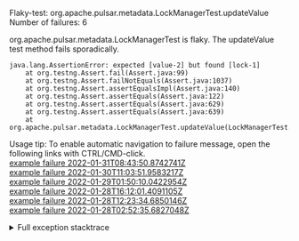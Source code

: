         
Flaky-test: org.apache.pulsar.metadata.LockManagerTest.updateValue
Number of failures: 6

org.apache.pulsar.metadata.LockManagerTest is flaky. The updateValue test method fails sporadically.

```
java.lang.AssertionError: expected [value-2] but found [lock-1]
	at org.testng.Assert.fail(Assert.java:99)
	at org.testng.Assert.failNotEquals(Assert.java:1037)
	at org.testng.Assert.assertEqualsImpl(Assert.java:140)
	at org.testng.Assert.assertEquals(Assert.java:122)
	at org.testng.Assert.assertEquals(Assert.java:629)
	at org.testng.Assert.assertEquals(Assert.java:639)
	at org.apache.pulsar.metadata.LockManagerTest.updateValue(LockManagerTest.java:152)
```

Usage tip: To enable automatic navigation to failure message, open the following links with CTRL/CMD-click.  
[example failure 2022-01-31T08:43:50.8742741Z](https://github.com/apache/pulsar/runs/5002911603?check_suite_focus=true?check_suite_focus=true#step:8:6996)  
[example failure 2022-01-30T11:03:51.9583217Z](https://github.com/apache/pulsar/runs/4996340534?check_suite_focus=true?check_suite_focus=true#step:8:1495)  
[example failure 2022-01-29T01:50:10.0422954Z](https://github.com/apache/pulsar/runs/4988529705?check_suite_focus=true?check_suite_focus=true#step:8:1497)  
[example failure 2022-01-28T16:12:01.4091105Z](https://github.com/apache/pulsar/runs/4983133951?check_suite_focus=true?check_suite_focus=true#step:8:1495)  
[example failure 2022-01-28T12:23:34.6850146Z](https://github.com/apache/pulsar/runs/4980334625?check_suite_focus=true?check_suite_focus=true#step:8:1495)  
[example failure 2022-01-28T02:52:35.6827048Z](https://github.com/apache/pulsar/runs/4975404880?check_suite_focus=true?check_suite_focus=true#step:8:10562)  


<details>
<summary>Full exception stacktrace</summary>
<code><pre>
java.lang.AssertionError: expected [value-2] but found [lock-1]
	at org.testng.Assert.fail(Assert.java:99)
	at org.testng.Assert.failNotEquals(Assert.java:1037)
	at org.testng.Assert.assertEqualsImpl(Assert.java:140)
	at org.testng.Assert.assertEquals(Assert.java:122)
	at org.testng.Assert.assertEquals(Assert.java:629)
	at org.testng.Assert.assertEquals(Assert.java:639)
	at org.apache.pulsar.metadata.LockManagerTest.updateValue(LockManagerTest.java:152)
	at java.base/jdk.internal.reflect.NativeMethodAccessorImpl.invoke0(Native Method)
	at java.base/jdk.internal.reflect.NativeMethodAccessorImpl.invoke(NativeMethodAccessorImpl.java:62)
	at java.base/jdk.internal.reflect.DelegatingMethodAccessorImpl.invoke(DelegatingMethodAccessorImpl.java:43)
	at java.base/java.lang.reflect.Method.invoke(Method.java:566)
	at org.testng.internal.MethodInvocationHelper.invokeMethod(MethodInvocationHelper.java:132)
	at org.testng.internal.InvokeMethodRunnable.runOne(InvokeMethodRunnable.java:45)
	at org.testng.internal.InvokeMethodRunnable.call(InvokeMethodRunnable.java:73)
	at org.testng.internal.InvokeMethodRunnable.call(InvokeMethodRunnable.java:11)
	at java.base/java.util.concurrent.FutureTask.run(FutureTask.java:264)
	at java.base/java.util.concurrent.ThreadPoolExecutor.runWorker(ThreadPoolExecutor.java:1128)
	at java.base/java.util.concurrent.ThreadPoolExecutor$Worker.run(ThreadPoolExecutor.java:628)
	at java.base/java.lang.Thread.run(Thread.java:829)

</pre></code>
</details>

